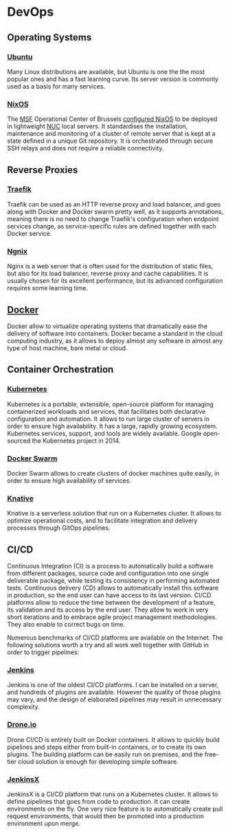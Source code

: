 # DevOps

## Operating Systems

### [Ubuntu](http://ubuntu.com/)

Many Linux distributions are available, but Ubuntu is one the the most popular ones and has a fast learning curve. Its server version is commonly used as a basis for many services.

### [NixOS](https://nixos.org/) <Badges user="NixOS" repo="nixpkgs"/>

The [MSF](https://www.msf.org/) Operational Center of Brussels [configured NixOS](https://github.com/MSF-OCB/NixOS) to be deployed in lightweight [NUC](https://en.wikipedia.org/wiki/Next_Unit_of_Computing) local servers. It standardises the installation, maintenance and monitoring of a cluster of remote server that is kept at a state defined in a unique Git repository. It is orchestrated through secure SSH relays and does not require a reliable connectivity.

<!-- ## Networking and Security

### OpenSSL

### LetsEncrypt

### AES

### GnuPG -->

## Reverse Proxies

### [Traefik](https://traefik.io/) <Badges user="containous" repo="traefik" />

Traefik can be used as an HTTP reverse proxy and load balancer, and goes along with Docker and Docker swarm pretty well, as it supports annotations, meaning there is no need to change Traefik's configuration when endpoint services change, as service-specific rules are defined together with each Docker service.

### [Ngnix](https://www.nginx.com/) <Badges user="nginx" repo="nginx" />

Nginx is a web server that is often used for the distribution of static files, but also for its load balancer, reverse proxy and cache capabilities. It is usually chosen for its excellent performance, but its advanced configuration requires some learning time.

## [Docker](https://www.docker.com/) <Badges user="docker" repo="docker-ce" />

Docker allow to virtualize operating systems that dramatically ease the delivery of software into containers. Docker became a standard in the cloud computing industry, as it allows to deploy almost any software in almost any type of host machine, bare metal or cloud.

## Container Orchestration

### [Kubernetes](https://kubernetes.io/fr/) <Badges user="kubernetes" repo="kubernetes" />

Kubernetes is a portable, extensible, open-source platform for managing containerized workloads and services, that facilitates both declarative configuration and automation. It allows to run large cluster of servers in order to ensure high availability. It has a large, rapidly growing ecosystem. Kubernetes services, support, and tools are widely available. Google open-sourced the Kubernetes project in 2014.

### [Docker Swarm](https://docs.docker.com/engine/swarm/) <Badges user="docker" repo="swarm" />

Docker Swarm allows to create clusters of docker machines quite easily, in order to ensure high availability of services.

### [Knative](https://cloud.google.com/knative/) <Badges user="knative" repo="serving"/>

Knative is a serverless solution that run on a Kubernetes cluster. It allows to optimize operational costs, and to facilitate integration and delivery processes through GitOps pipelines.

## CI/CD

Continuous Integration (CI) is a process to automatically build a software from different packages, source code and configuration into one single deliverable package, while testing its consistency in performing automated tests. Continuous delivery (CD) allows to automatically install this software in production, so the end user can have access to its last version. CI/CD platforms allow to reduce the time between the development of a feature, its validation and its access by the end user. They allow to work in very short iterations and to embrace agile project management methodologies. They also enable to correct bugs on time.

Numerous benchmarks of CI/CD platforms are available on the Internet. The following solutions worth a try and all work well together with GitHub in order to trigger pipelines:

### [Jenkins](https://jenkins.io/) <Badges user="jenkinsci" repo="jenkins" />

Jenkins is one of the oldest CI/CD platforms. I can be installed on a server, and hundreds of plugins are available. However the quality of those plugins may vary, and the design of elaborated pipelines may result in unnecessary complexity.

### [Drone.io](https://drone.io/) <Badges user="drone" repo="drone" />

Drone CI/CD is entirely built on Docker containers. It allows to quickly build pipelines and steps either from built-in containers, or to create its own plugins. The building platform can be easily run on premises, and the free-tier cloud solution is enough for developing simple software.

### [JenkinsX]() <Badges user="jenkins-x" repo="jx" />

JenkinsX is a CI/CD platform that runs on a Kubernetes cluster. It allows to define pipelines that goes from code to production. It can create environments on the fly. One very nice feature is to automatically create pull request environments, that would then be promoted into a production environment upon merge.

<!-- ## Infrastructure Monitoring

## Application Monitoring

## Logs Management -->

<!-- ## Encryption -->
